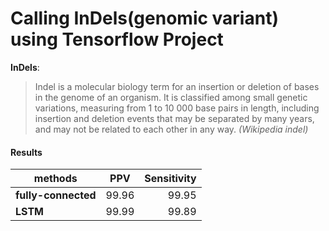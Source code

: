 <h1>Calling InDels(genomic variant) using Tensorflow Project</h1>

**InDels**:
> Indel is a molecular biology term for an insertion or deletion of bases in the genome of an organism. It is classified among small genetic variations, measuring from 1 to 10 000 base pairs in length, including insertion and deletion events that may be separated by many years, and may not be related to each other in any way.
> _(Wikipedia indel)_


<h4>Results</h4>

methods | PPV | Sensitivity 
---|:---:|---:
**fully-connected** | 99.96 | 99.95 
**LSTM** | 99.99 | 99.89

